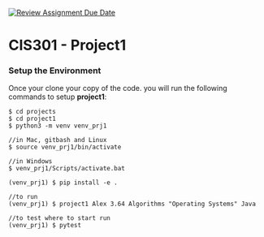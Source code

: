 [![Review Assignment Due Date](https://classroom.github.com/assets/deadline-readme-button-22041afd0340ce965d47ae6ef1cefeee28c7c493a6346c4f15d667ab976d596c.svg)](https://classroom.github.com/a/7WQHYlCL)
# CIS301 - Project1


### Setup the Environment
Once your clone your copy of the code. you will run the following commands to setup **project1**:

    $ cd projects
    $ cd project1
    $ python3 -m venv venv_prj1

    //in Mac, gitbash and Linux
    $ source venv_prj1/bin/activate 

    //in Windows
    $ venv_prj1/Scripts/activate.bat

    (venv_prj1) $ pip install -e .

    //to run
    (venv_prj1) $ project1 Alex 3.64 Algorithms "Operating Systems" Java

    //to test where to start run
    (venv_prj1) $ pytest 




